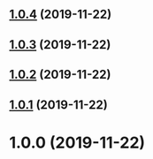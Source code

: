 ## [1.0.4](https://github.com/aaroncraigongithub/useSharedState/compare/v1.0.3...v1.0.4) (2019-11-22)

## [1.0.3](https://github.com/aaroncraigongithub/useSharedState/compare/v1.0.2...v1.0.3) (2019-11-22)

## [1.0.2](https://github.com/aaroncraigongithub/useSharedState/compare/v1.0.1...v1.0.2) (2019-11-22)

## [1.0.1](https://github.com/aaroncraigongithub/useSharedState/compare/v1.0.0...v1.0.1) (2019-11-22)

# 1.0.0 (2019-11-22)
